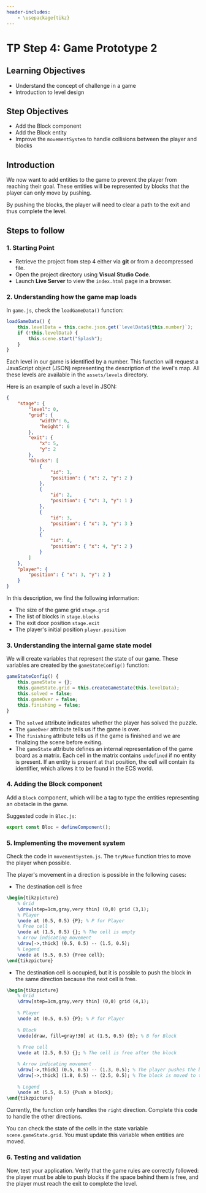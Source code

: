 ```yaml
---
header-includes:
    - \usepackage{tikz}
---
```


# TP Step 4: Game Prototype 2

## Learning Objectives
- Understand the concept of challenge in a game
- Introduction to level design

## Step Objectives
- Add the Block component
- Add the Block entity
- Improve the `movementSystem` to handle collisions between the player and blocks

## Introduction

We now want to add entities to the game to prevent the player from reaching their goal. These entities will be represented by blocks that the player can only move by pushing.

By pushing the blocks, the player will need to clear a path to the exit and thus complete the level.

## Steps to follow

### 1. Starting Point
- Retrieve the project from step 4 either via **git** or from a decompressed file.
- Open the project directory using **Visual Studio Code**.
- Launch **Live Server** to view the `index.html` page in a browser.

### 2. Understanding how the game map loads

In `game.js`, check the `loadGameData()` function:

```javascript
loadGameData() {
    this.levelData = this.cache.json.get(`levelData${this.number}`);
    if (!this.levelData) {
        this.scene.start("Splash");
    }
}
```

Each level in our game is identified by a number. This function will request a JavaScript object (JSON) representing the description of the level's map. All these levels are available in the `assets/levels` directory.

Here is an example of such a level in JSON:

```json
{
    "stage": {
        "level": 0,
        "grid": {
            "width": 6,
            "height": 6
        },
        "exit": {
            "x": 5,
            "y": 2
        },
        "blocks": [
            {
                "id": 1,
                "position": { "x": 2, "y": 2 }
            },
            {
                "id": 2,
                "position": { "x": 3, "y": 1 }
            },
            {
                "id": 3,
                "position": { "x": 3, "y": 3 }
            },
            {
                "id": 4,
                "position": { "x": 4, "y": 2 }
            }
        ]
    },
    "player": {
        "position": { "x": 3, "y": 2 }
    }
}
```

In this description, we find the following information:

- The size of the game grid `stage.grid`
- The list of blocks in `stage.blocks`
- The exit door position `stage.exit`
- The player's initial position `player.position`

### 3. Understanding the internal game state model

We will create variables that represent the state of our game. These variables are created by the `gameStateConfig()` function:

```javascript
gameStateConfig() {
    this.gameState = {};
    this.gameState.grid = this.createGameState(this.levelData);
    this.solved = false;
    this.gameOver = false;
    this.finishing = false;
}
```

- The `solved` attribute indicates whether the player has solved the puzzle.
- The `gameOver` attribute tells us if the game is over.
- The `finishing` attribute tells us if the game is finished and we are finalizing the scene before exiting.
- The `gameState` attribute defines an internal representation of the game board as a matrix. Each cell in the matrix contains `undefined` if no entity is present. If an entity is present at that position, the cell will contain its identifier, which allows it to be found in the ECS world.

### 4. Adding the Block component

Add a `Block` component, which will be a tag to type the entities representing an obstacle in the game.

Suggested code in `Bloc.js`:

```javascript
export const Bloc = defineComponent();
```

### 5. Implementing the movement system

Check the code in `movementSystem.js`. The `tryMove` function tries to move the player when possible.

The player's movement in a direction is possible in the following cases:

- The destination cell is free

```latex
\begin{tikzpicture}
    % Grid
    \draw[step=1cm,gray,very thin] (0,0) grid (3,1);    
    % Player
    \node at (0.5, 0.5) {P}; % P for Player
    % Free cell
    \node at (1.5, 0.5) {}; % The cell is empty
    % Arrow indicating movement
    \draw[->,thick] (0.5, 0.5) -- (1.5, 0.5);
    % Legend
    \node at (5.5, 0.5) {Free cell};
\end{tikzpicture}
```

- The destination cell is occupied, but it is possible to push the block in the same direction because the next cell is free.

```latex
\begin{tikzpicture}
    % Grid
    \draw[step=1cm,gray,very thin] (0,0) grid (4,1);
    
    % Player
    \node at (0.5, 0.5) {P}; % P for Player
    
    % Block
    \node[draw, fill=gray!30] at (1.5, 0.5) {B}; % B for Block
    
    % Free cell
    \node at (2.5, 0.5) {}; % The cell is free after the block

    % Arrow indicating movement
    \draw[->,thick] (0.5, 0.5) -- (1.3, 0.5); % The player pushes the block
    \draw[->,thick] (1.8, 0.5) -- (2.5, 0.5); % The block is moved to the right
    
    % Legend
    \node at (5.5, 0.5) {Push a block};
\end{tikzpicture}
```

Currently, the function only handles the `right` direction. Complete this code to handle the other directions.

You can check the state of the cells in the state variable `scene.gameState.grid`. You must update this variable when entities are moved.

### 6. Testing and validation

Now, test your application. Verify that the game rules are correctly followed: the player must be able to push blocks if the space behind them is free, and the player must reach the exit to complete the level.
